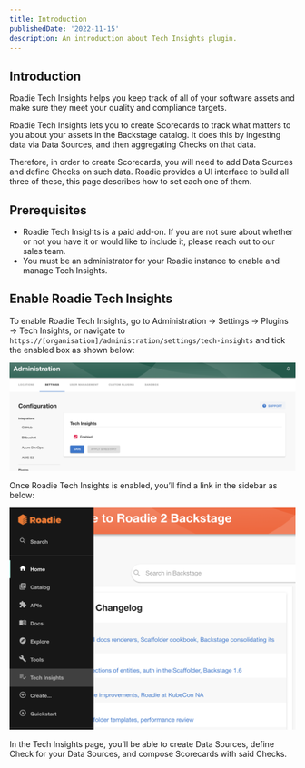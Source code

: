 ```yaml
---
title: Introduction
publishedDate: '2022-11-15'
description: An introduction about Tech Insights plugin.
---
```


## Introduction

Roadie Tech Insights helps you keep track of all of your software assets and make sure they meet your quality and compliance targets.

Roadie Tech Insights lets you to create Scorecards to track what matters to you about your assets in the Backstage catalog. It does this by ingesting data via Data Sources, and then aggregating Checks on that data.

Therefore, in order to create Scorecards, you will need to add Data Sources and define Checks on such data. Roadie provides a UI interface to build all three of these, this page describes how to set each one of them.

## Prerequisites

- Roadie Tech Insights is a paid add-on. If you are not sure about whether or not you have it or would like to include it, please reach out to our sales team.
- You must be an administrator for your Roadie instance to enable and manage Tech Insights.

## Enable Roadie Tech Insights

To enable Roadie Tech Insights, go to Administration → Settings → Plugins → Tech Insights, or navigate to `https://[organisation]/administration/settings/tech-insights` and tick the enabled box as shown below:

![Enable Tech Insights](./enable-tech-insights.png)

Once Roadie Tech Insights is enabled, you’ll find a link in the sidebar as below:

![Sidebar Tech Insights](./sidebar-tech-insights.png)

In the Tech Insights page, you’ll be able to create Data Sources, define Check for your Data Sources, and compose Scorecards with said Checks.
